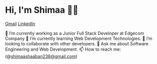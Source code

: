 #  Hi, I'm Shimaa 👩‍💻
[Gmail](shimaashaaban238@gmail.com) [LinkedIn ](www.linkedin.com/in/shimaa-shaaban-83a56718b)

🔭 I’m currently working as a Junior Full Stack Developer at Edgecom Company
🌱 I’m currently learning Web Development Technologies.
👯 I’m looking to collaborate with other developers.
💬 Ask me about Software Engineering and Web Development.
📫 How to reach me: (@shimaashaaban238@gmail.com)



